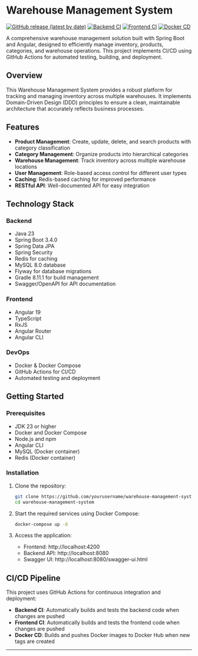 # Warehouse Management System

[![GitHub release (latest by date)](https://img.shields.io/github/v/release/vladikpolous/warehouse-management-system)](https://github.com/vladikpolous/warehouse-management-system/releases)
[![Backend CI](https://github.com/vladikpolous/warehouse-management-system/actions/workflows/backend-ci.yml/badge.svg)](https://github.com/vladikpolous/warehouse-management-system/actions/workflows/backend-ci.yml)
[![Frontend CI](https://github.com/vladikpolous/warehouse-management-system/actions/workflows/frontend-ci.yml/badge.svg)](https://github.com/vladikpolous/warehouse-management-system/actions/workflows/frontend-ci.yml)
[![Docker CD](https://github.com/vladikpolous/warehouse-management-system/actions/workflows/docker-cd.yml/badge.svg)](https://github.com/vladikpolous/warehouse-management-system/actions/workflows/docker-cd.yml)

A comprehensive warehouse management solution built with Spring Boot and Angular, designed to efficiently manage inventory, products, categories, and warehouse operations. This project implements CI/CD using GitHub Actions for automated testing, building, and deployment.

## Overview

This Warehouse Management System provides a robust platform for tracking and managing inventory across multiple warehouses. It implements Domain-Driven Design (DDD) principles to ensure a clean, maintainable architecture that accurately reflects business processes.

## Features

- **Product Management**: Create, update, delete, and search products with category classification
- **Category Management**: Organize products into hierarchical categories
- **Warehouse Management**: Track inventory across multiple warehouse locations
- **User Management**: Role-based access control for different user types
- **Caching**: Redis-based caching for improved performance
- **RESTful API**: Well-documented API for easy integration

## Technology Stack

### Backend
- Java 23
- Spring Boot 3.4.0
- Spring Data JPA
- Spring Security
- Redis for caching
- MySQL 8.0 database
- Flyway for database migrations
- Gradle 8.11.1 for build management
- Swagger/OpenAPI for API documentation

### Frontend
- Angular 19
- TypeScript
- RxJS
- Angular Router
- Angular CLI

### DevOps
- Docker & Docker Compose
- GitHub Actions for CI/CD
- Automated testing and deployment

## Getting Started

### Prerequisites
- JDK 23 or higher
- Docker and Docker Compose
- Node.js and npm
- Angular CLI
- MySQL (Docker container)
- Redis (Docker container)

### Installation

1. Clone the repository:
   ```bash
   git clone https://github.com/yourusername/warehouse-management-system.git
   cd warehouse-management-system
   ```

2. Start the required services using Docker Compose:
   ```bash
   docker-compose up -d
   ```

5. Access the application:
   - Frontend: http://localhost:4200
   - Backend API: http://localhost:8080
   - Swagger UI: http://localhost:8080/swagger-ui.html

## CI/CD Pipeline

This project uses GitHub Actions for continuous integration and deployment:

- **Backend CI**: Automatically builds and tests the backend code when changes are pushed
- **Frontend CI**: Automatically builds and tests the frontend code when changes are pushed
- **Docker CD**: Builds and pushes Docker images to Docker Hub when new tags are created
****